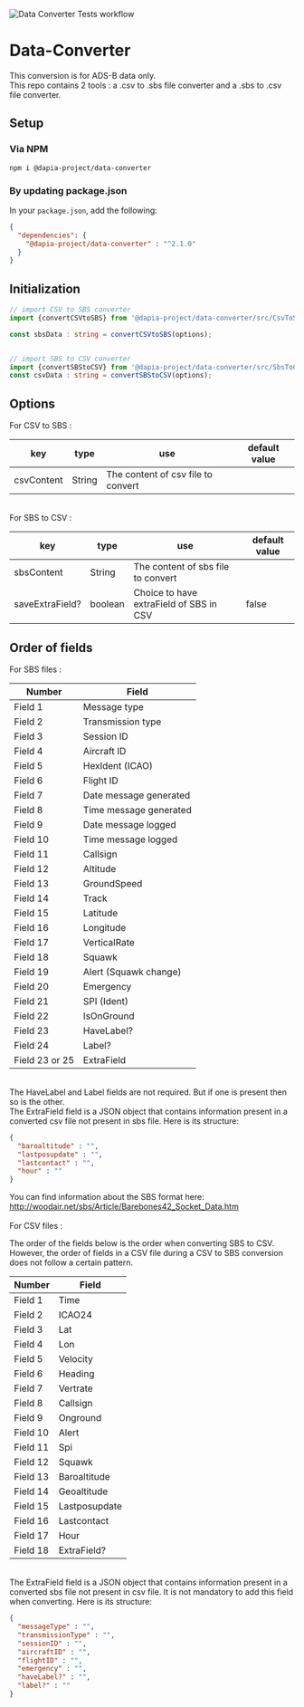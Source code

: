 ![Data Converter Tests workflow](https://github.com/DApIA-Project/Data-Converter/actions/workflows/dataconverter.yml/badge.svg)

# Data-Converter
This conversion is for ADS-B data only.\
This repo contains 2 tools : a .csv to .sbs file converter and a .sbs to .csv file converter.

## Setup

### Via NPM

```console
npm i @dapia-project/data-converter
```

### By updating package.json

In your `package.json`, add the following:

```json
{
  "dependencies": {
    "@dapia-project/data-converter" : "^2.1.0"
  }
}
```

## Initialization

```typescript
// import CSV to SBS converter
import {convertCSVtoSBS} from '@dapia-project/data-converter/src/CsvToSbs'

const sbsData : string = convertCSVtoSBS(options);


// import SBS to CSV converter
import {convertSBStoCSV} from '@dapia-project/data-converter/src/SbsToCsv'
const csvData : string = convertSBStoCSV(options);
```

## Options
For CSV to SBS :

| key        | type         | use                                | default value |
|------------|--------------|------------------------------------|---------------|
| csvContent | String       | The content of csv file to convert |               |

\
For SBS to CSV :

| key             | type    | use                                     | default value |
|-----------------|---------|-----------------------------------------|---------------|
| sbsContent      | String  | The content of sbs file to convert      |               |
| saveExtraField? | boolean | Choice to have extraField of SBS in CSV | false         |


## Order of fields

For SBS files :

| Number       | Field                  |
|--------------|------------------------|
| Field 1      | Message type           |
| Field 2      | Transmission type      |
| Field 3      | Session ID             |
| Field 4      | Aircraft ID            |
| Field 5      | HexIdent (ICAO)        |
| Field 6      | Flight ID              |
| Field 7      | Date message generated |
| Field 8      | Time message generated |
| Field 9      | Date message logged    |
| Field 10     | Time message logged    |
| Field 11     | Callsign               |
| Field 12     | Altitude               |
| Field 13     | GroundSpeed            |
| Field 14     | Track                  |
| Field 15     | Latitude               |
| Field 16     | Longitude              |
| Field 17     | VerticalRate           |
| Field 18     | Squawk                 |
| Field 19     | Alert (Squawk change)  |
| Field 20     | Emergency              |
| Field 21     | SPI (Ident)            |
| Field 22     | IsOnGround             |
| Field 23     | HaveLabel?             |
| Field 24     | Label?                 |
| Field 23 or 25 | ExtraField             |

\
The HaveLabel and Label fields are not required. But if one is present then so is the other.
\
The ExtraField field is a JSON object that contains information present in a converted csv file not present in sbs file. Here is its structure:

```json
{
  "baroaltitude" : "",
  "lastposupdate" : "",
  "lastcontact" : "",
  "hour" : ""
}
```
You can find information about the SBS format here: http://woodair.net/sbs/Article/Barebones42_Socket_Data.htm
\
\
For CSV files :

The order of the fields below is the order when converting SBS to CSV. However, the order of fields in a CSV file during a CSV to SBS conversion does not follow a certain pattern.

| Number   | Field         |
|----------|---------------|
| Field 1  | Time          |
| Field 2  | ICAO24        |
| Field 3  | Lat           |
| Field 4  | Lon           |
| Field 5  | Velocity      |
| Field 6  | Heading       |
| Field 7  | Vertrate      |
| Field 8  | Callsign      |
| Field 9  | Onground      |
| Field 10 | Alert         |
| Field 11 | Spi           |
| Field 12 | Squawk        |
| Field 13 | Baroaltitude  |
| Field 14 | Geoaltitude   |
| Field 15 | Lastposupdate |
| Field 16 | Lastcontact   |
| Field 17 | Hour          |
| Field 18 | ExtraField?   |

\
The ExtraField field is a JSON object that contains information present in a converted sbs file not present in csv file. It is not mandatory to add this field when converting. Here is its structure:

```json
{
  "messageType" : "",
  "transmissionType" : "",
  "sessionID" : "",
  "aircraftID" : "",
  "flightID" : "",
  "emergency" : "",
  "haveLabel?" : "",
  "label?" : ""
}
```